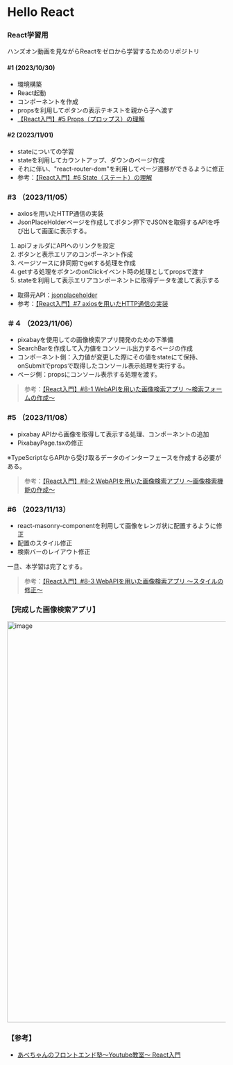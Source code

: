 # Hello React
### React学習用

ハンズオン動画を見ながらReactをゼロから学習するためのリポジトリ

#### #1 (2023/10/30)
* 環境構築
* React起動
* コンポーネントを作成
* propsを利用してボタンの表示テキストを親から子へ渡す
* [【React入門】#5 Props（プロップス）の理解](https://youtu.be/mT6EKxs-ACA?si=UD93Y7gFsR0s2XLg)

#### #2 (2023/11/01)
* stateについての学習
* stateを利用してカウントアップ、ダウンのページ作成
* それに伴い、"react-router-dom"を利用してページ遷移ができるように修正
* 参考：[【React入門】#6 State（ステート）の理解](https://youtu.be/ykiCPXF4bzU?si=2JVrq7QTLIfinU5C)

### #3 （2023/11/05）
* axiosを用いたHTTP通信の実装
* JsonPlaceHolderページを作成してボタン押下でJSONを取得するAPIを呼び出して画面に表示する。
1. apiフォルダにAPIへのリンクを設定
2. ボタンと表示エリアのコンポーネント作成
3. ページソースに非同期でgetする処理を作成
4. getする処理をボタンのonClickイベント時の処理としてpropsで渡す
5. stateを利用して表示エリアコンポーネントに取得データを渡して表示する
* 取得元API：[jsonplaceholder](https://jsonplaceholder.typicode.com)
* 参考：[【React入門】#7 axiosを用いたHTTP通信の実装](https://youtu.be/tPK0nDpnu98?si=LIT2II_PI_UO0bpw)

### ＃４ （2023/11/06）
- pixabayを使用しての画像検索アプリ開発のための下準備
- SearchBarを作成して入力値をコンソール出力するページの作成
- コンポーネント側：入力値が変更した際にその値をstateにて保持、onSubmitでpropsで取得したコンソール表示処理を実行する。
- ページ側：propsにコンソール表示する処理を渡す。

> 参考：[【React入門】#8-1 WebAPIを用いた画像検索アプリ 〜検索フォームの作成〜](https://youtube.com/watch?v=2PdVUO7FitM&list=PLtbitg0evatiDrOncn51ku2mD1LGve-_h&index=8)

### #5 （2023/11/08）
- pixabay APIから画像を取得して表示する処理、コンポーネントの追加
- PixabayPage.tsxの修正

※TypeScriptならAPIから受け取るデータのインターフェースを作成する必要がある。

> 参考：[【React入門】#8-2 WebAPIを用いた画像検索アプリ 〜画像検索機能の作成〜](https://www.youtube.com/watch?v=tclzlcdKUlI&list=PLtbitg0evatiDrOncn51ku2mD1LGve-_h&index=10)

### #6 （2023/11/13）
- react-masonry-componentを利用して画像をレンガ状に配置するように修正
- 配置のスタイル修正
- 検索バーのレイアウト修正

一旦、本学習は完了とする。

> 参考：[【React入門】#8-3 WebAPIを用いた画像検索アプリ 〜スタイルの修正〜](https://www.youtube.com/watch?v=4oawSYbY2Zg&list=PLtbitg0evatiDrOncn51ku2mD1LGve-_h&index=11)


 ### 【完成した画像検索アプリ】
<img width="925" alt="image" src="https://github.com/cotoro-lab/helloreact/assets/76488848/9895cf01-8143-4dc5-bd0e-75d212ba9e6b">


### 【参考】

* [あべちゃんのフロントエンド塾〜Youtube教室〜 React入門](https://youtube.com/playlist?list=PLtbitg0evatiDrOncn51ku2mD1LGve-_h&si=d9Df6X_JHlHAQmgg)
  
